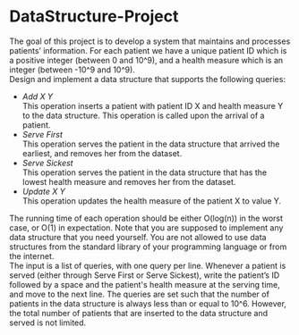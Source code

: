 # DataStructure-Project

The goal of this project is to develop a system that maintains and processes patients’
information. For each patient we have a unique patient ID which is a positive integer (between 0
and 10^9), and a health measure which is an integer (between -10^9 and 10^9).  
Design and
implement a data structure that supports the following queries:  
* *Add X Y*  
  This operation inserts a patient with patient ID X and health measure Y to the
data structure. This operation is called upon the arrival of a patient.   
* *Serve First*  
  This operation serves the patient in the data structure that arrived the
earliest, and removes her from the dataset.  
* *Serve Sickest*  
  This operation serves the patient in the data structure that has the lowest
health measure and removes her from the dataset.  
* *Update X Y*  
  This operation updates the health measure of the patient X to value Y.  
  
The running time of each operation should be either O(log(n)) in the worst case, or O(1) in
expectation. Note that you are supposed to implement any data structure that you need
yourself. You are not allowed to use data structures from the standard library of your
programming language or from the internet.  
The input is a list of queries, with one query per line. Whenever a patient is served (either
through Serve First or Serve Sickest), write the patient’s ID followed by a space and the
patient's health measure at the serving time, and move to the next line.
The queries are set such that the number of patients in the data structure is always less than or
equal to 10^6. However, the total number of patients that are inserted to the data structure and
served is not limited.  
